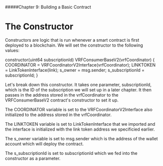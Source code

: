 #####Chapter 9: Building a Basic Contract

# The Constructor

Constructors are logic that is run whenever a smart contract is first deployed to a blockchain. We will set the constructor to the following values:

<Highlight class="language-javascript">
constructor(uint64 subscriptionId) VRFConsumerBaseV2(vrfCoordinator) {
    COORDINATOR = VRFCoordinatorV2Interface(vrfCoordinator);
    LINKTOKEN = LinkTokenInterface(link);
    s_owner = msg.sender;
    s_subscriptionId = subscriptionId;
  }
</Highlight>

Let's break down this constructor. It takes one parameter, subscriptionId, which is the ID of the subscription we will set up in a later chapter. It then passes in the address stored in the vrfCoordinator to the VRFConsumerBaseV2 contract's constructor to set it up. 

The COORDINATOR variable is set to the VRFCoordinatorV2Interface also initialized to the address stored in the vrfCoordinator.

The LINKTOKEN variable is set to LinkTokenInterface that we imported and the interface is initialized with the link token address we specificied earlier.

The s\_owner variable is set to msg.sender which is the address of the wallet account which will deploy the contract.

The s\_subscriptionId is set to subscriptionId which we fed into the constructor as a parameter.